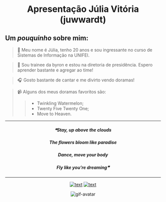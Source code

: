 <div align="center">

# **Apresentação Júlia Vitória (juwwardt)**

</div>




## Um *pouquinho* sobre mim:

> 💭 Meu nome é Júlia, tenho 20 anos e sou ingressante no curso de Sistemas de Informação na UNIFEI.

> 📝 Sou trainee da byron e estou na diretoria de presidência. Espero aprender bastante e agregar ao time!

> 🎧 Gosto bastante de cantar e me divirto vendo doramas!

> 📹 Alguns dos meus doramas favoritos são:
> > - Twinkling Watermelon;
> > - Twenty Five Twenty One;
> > - Move to Heaven.
___
<div align="center">

##### ❝Stay, up above the clouds

##### The flowers bloom like paradise

##### Dance, move your body

##### Fly like you’re dreaming❞

</div>

___

<div align="center">

[![text](https://img.shields.io/badge/LinkedIn-0077B5?style=for-the-badge&logo=linkedin&logoColor=white)](https://www.linkedin.com/in/j%C3%BAlia-arenhardt/)
[![text](https://img.shields.io/badge/Instagram-E4405F?style=for-the-badge&logo=instagram&logoColor=white)](https://www.instagram.com/julia.arenhardt)

</div>

<div align="center">

![gif-avatar](https://cdn.discordapp.com/attachments/925523296194297907/1244103181982629961/avatar.gif?ex=6653e4e0&is=66529360&hm=dbe4e687026b3d7012fc3a75386f5e0d08434dacf54213a800fe60ca9a551883&)

</div>